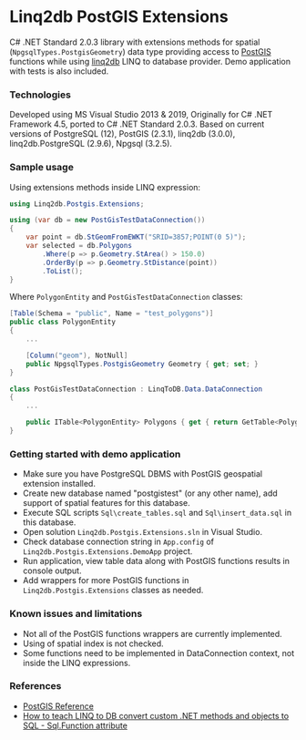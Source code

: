 # Linq2db PostGIS Extensions
C# .NET Standard 2.0.3 library with extensions methods for spatial (`NpgsqlTypes.PostgisGeometry`) data type providing access to [PostGIS](http://postgis.net/) functions while using [linq2db](https://github.com/linq2db/linq2db) LINQ to database provider.
Demo application with tests is also included.

### Technologies
Developed using MS Visual Studio 2013 & 2019, Originally for C# .NET Framework 4.5, ported to C# .NET Standard 2.0.3.
Based on current versions of PostgreSQL (12), PostGIS (2.3.1), linq2db (3.0.0), linq2db.PostgreSQL (2.9.6), Npgsql (3.2.5).

### Sample usage
Using extensions methods inside LINQ expression:

```c#
using Linq2db.Postgis.Extensions;

using (var db = new PostGisTestDataConnection())
{
    var point = db.StGeomFromEWKT("SRID=3857;POINT(0 5)");
    var selected = db.Polygons
        .Where(p => p.Geometry.StArea() > 150.0)
        .OrderBy(p => p.Geometry.StDistance(point))
        .ToList();
}
```

Where `PolygonEntity` and `PostGisTestDataConnection` classes:

```c#
[Table(Schema = "public", Name = "test_polygons")]
public class PolygonEntity
{
	...

    [Column("geom"), NotNull]
    public NpgsqlTypes.PostgisGeometry Geometry { get; set; }
}

class PostGisTestDataConnection : LinqToDB.Data.DataConnection
{
	...

	public ITable<PolygonEntity> Polygons { get { return GetTable<PolygonEntity>(); } }
}
```

### Getting started with demo application
* Make sure you have PostgreSQL DBMS with PostGIS geospatial extension installed.
* Create new database named "postgistest" (or any other name), add support of spatial features for this database.
* Execute SQL scripts `Sql\create_tables.sql` and `Sql\insert_data.sql` in this database.
* Open solution `Linq2db.Postgis.Extensions.sln` in Visual Studio.
* Check database connection string in `App.config` of `Linq2db.Postgis.Extensions.DemoApp` project.
* Run application, view table data along with PostGIS functions results in console output.
* Add wrappers for more PostGIS functions in `Linq2db.Postgis.Extensions` classes as needed.

### Known issues and limitations
* Not all of the PostGIS functions wrappers are currently implemented.
* Using of spatial index is not checked.
* Some functions need to be implemented in DataConnection context, not inside the LINQ expressions.

### References
* [PostGIS Reference](http://postgis.refractions.net/documentation/manual-1.5/reference.html)
* [How to teach LINQ to DB convert custom .NET methods and objects to SQL - Sql.Function attribute](http://blog.linq2db.com/2016/06/how-to-teach-linq-to-db-convert-custom.html)